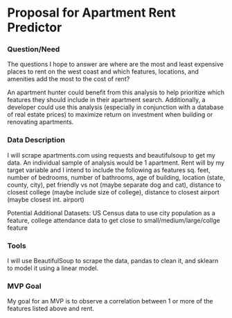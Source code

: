 # Proposal for Apartment Rent Predictor

### Question/Need

The questions I hope to answer are where are the most and least expensive places to rent on the west coast and which features, locations, 
and amenities add the most to the cost of rent?

An apartment hunter could benefit from this analysis to help prioritize which features they should include in their apartment search. Additionally, a developer 
could use this analysis (especially in conjunction with a database of real estate prices) to maximize return on investment when building or renovating apartments.

### Data Description

I will scrape apartments.com using requests and beautifulsoup to get my data. An individual sample of analysis would be 1
apartment. Rent will by my target variable and I intend to include the following as features sq. feet, number of bedrooms, number of bathrooms,
age of building, location (state, county, city), pet friendly vs not (maybe separate dog and cat), distance to closest college (maybe include size of college),
distance to closest airport (maybe closest int. airport)

Potential Additional Datasets: US Census data to use city population as a feature, college  attendance data to get close to small/medium/large/collge feature

### Tools

I will use BeautifulSoup to scrape the data, pandas to clean it, and sklearn to model it using a linear model.

### MVP Goal

My goal for an MVP is to observe a correlation between 1 or more of the features listed above and rent.
